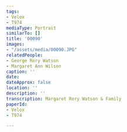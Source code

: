 ```yaml
---
tags:
- Velox
- T974
mediaType: Portrait
similarTo: []
title: '00090'
images:
- "/assets/media/00090.JPG"
relatedPeople:
- George Rory Watson
- Margaret Ann Wilson
caption: ''
date: 
dateApprox: false
location: ''
description: ''
transcription: Margaret Rory Watson & Family
paperId:
- Velox
- T974

---
```

